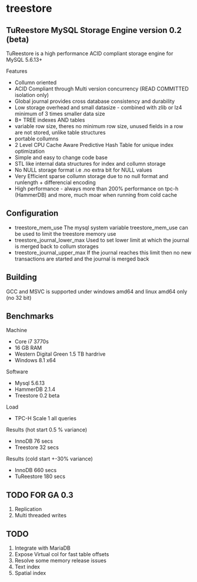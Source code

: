 treestore
=========

TuReestore MySQL Storage Engine version 0.2 (beta)
--------------------------------------------------

TuReestore is a high performance ACID compliant storage engine for MySQL 5.6.13+

Features
+ Collumn oriented
+ ACID Compliant through Multi version concurrency (READ COMMITTED isolation only)
+ Global journal provides cross database consistency and durability
+ Low storage overhead and small datasize - combined with zlib or lz4 minimum of 3 times smaller data size
+ B+ TREE indexes AND tables
+ variable row size, theres no minimum row size, unused fields in a row are not stored, unlike table structures 
+ portable collumns
+ 2 Level CPU Cache Aware Predictive Hash Table for unique index optimization
+ Simple and easy to change code base
+ STL like internal data structures for index and collumn storage
+ No NULL storage format i.e .no extra bit for NULL values
+ Very Efficient sparse collumn storage due to no null format and runlength + differencial encoding
+ High performance - always more than 200% performance on tpc-h (HammerDB) and more, much moar when running from cold cache


Configuration
-------------

+ treestore_mem_use
The mysql system variable treestore_mem_use can be used to limit the treestore memory use
+ treestore_journal_lower_max
Used to set lower limit at which the journal is merged back to collum storages
+ treestore_journal_upper_max
If the journal reaches this limit then no new transactions are started and the journal is merged back

Building
--------

GCC and MSVC is supported under windows amd64 and linux amd64 only (no 32 bit)

Benchmarks
----------

Machine
+ Core i7 3770s 
+ 16 GB RAM
+ Western Digital Green 1.5 TB hardrive
+ Windows 8.1 x64

Software
+ Mysql 5.6.13
+ HammerDB 2.1.4
+ Treestore 0.2 beta

Load
+ TPC-H Scale 1 all queries

Results (hot start 0.5 % variance)
+ InnoDB 76 secs 
+ Treestore 32 secs

Results (cold start +-30% variance)
+ InnoDB 660 secs
+ TuReestore 180 secs

TODO FOR GA 0.3
---------------

 1. Replication
 2. Multi threaded writes
 
TODO
----

 1. Integrate with MariaDB
 2. Expose Virtual col for fast table offsets
 3. Resolve some memory release issues
 4. Text index
 5. Spatial index
